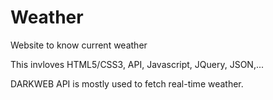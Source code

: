 # Weather
Website to know current weather

This invloves HTML5/CSS3, API, Javascript, JQuery, JSON,...

DARKWEB API is mostly used to fetch real-time weather.
